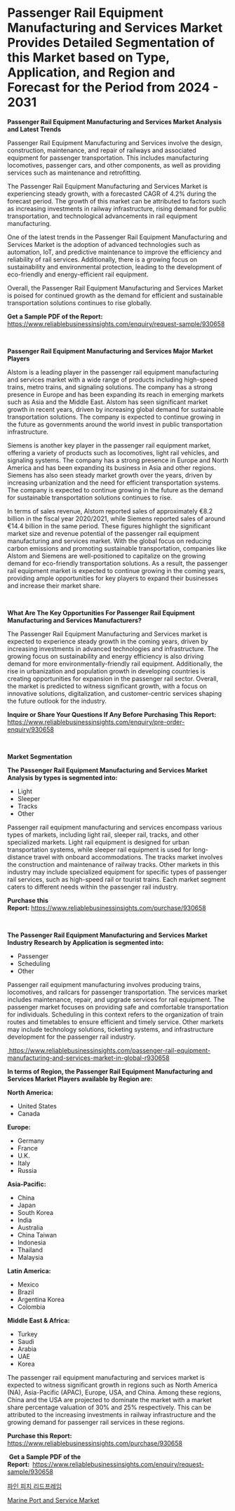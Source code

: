 <p><h1>Passenger Rail Equipment Manufacturing and Services Market Provides Detailed Segmentation of this Market based on Type, Application, and Region and Forecast for the Period from 2024 - 2031</h1></p><p><strong>Passenger Rail Equipment Manufacturing and Services Market Analysis and Latest Trends</strong></p>
<p><p>Passenger Rail Equipment Manufacturing and Services involve the design, construction, maintenance, and repair of railways and associated equipment for passenger transportation. This includes manufacturing locomotives, passenger cars, and other components, as well as providing services such as maintenance and retrofitting.</p><p>The Passenger Rail Equipment Manufacturing and Services Market is experiencing steady growth, with a forecasted CAGR of 4.2% during the forecast period. The growth of this market can be attributed to factors such as increasing investments in railway infrastructure, rising demand for public transportation, and technological advancements in rail equipment manufacturing.</p><p>One of the latest trends in the Passenger Rail Equipment Manufacturing and Services Market is the adoption of advanced technologies such as automation, IoT, and predictive maintenance to improve the efficiency and reliability of rail services. Additionally, there is a growing focus on sustainability and environmental protection, leading to the development of eco-friendly and energy-efficient rail equipment.</p><p>Overall, the Passenger Rail Equipment Manufacturing and Services Market is poised for continued growth as the demand for efficient and sustainable transportation solutions continues to rise globally.</p></p>
<p><strong>Get a Sample PDF of the Report:&nbsp;</strong> <a href="https://www.reliablebusinessinsights.com/enquiry/request-sample/930658">https://www.reliablebusinessinsights.com/enquiry/request-sample/930658</a></p>
<p>&nbsp;</p>
<p><strong>Passenger Rail Equipment Manufacturing and Services Major Market Players</strong></p>
<p><p>Alstom is a leading player in the passenger rail equipment manufacturing and services market with a wide range of products including high-speed trains, metro trains, and signaling solutions. The company has a strong presence in Europe and has been expanding its reach in emerging markets such as Asia and the Middle East. Alstom has seen significant market growth in recent years, driven by increasing global demand for sustainable transportation solutions. The company is expected to continue growing in the future as governments around the world invest in public transportation infrastructure.</p><p>Siemens is another key player in the passenger rail equipment market, offering a variety of products such as locomotives, light rail vehicles, and signaling systems. The company has a strong presence in Europe and North America and has been expanding its business in Asia and other regions. Siemens has also seen steady market growth over the years, driven by increasing urbanization and the need for efficient transportation systems. The company is expected to continue growing in the future as the demand for sustainable transportation solutions continues to rise.</p><p>In terms of sales revenue, Alstom reported sales of approximately €8.2 billion in the fiscal year 2020/2021, while Siemens reported sales of around €14.4 billion in the same period. These figures highlight the significant market size and revenue potential of the passenger rail equipment manufacturing and services market. With the global focus on reducing carbon emissions and promoting sustainable transportation, companies like Alstom and Siemens are well-positioned to capitalize on the growing demand for eco-friendly transportation solutions. As a result, the passenger rail equipment market is expected to continue growing in the coming years, providing ample opportunities for key players to expand their businesses and increase their market share.</p></p>
<p>&nbsp;</p>
<p><strong>What Are The Key Opportunities For Passenger Rail Equipment Manufacturing and Services Manufacturers?</strong></p>
<p><p>The Passenger Rail Equipment Manufacturing and Services market is expected to experience steady growth in the coming years, driven by increasing investments in advanced technologies and infrastructure. The growing focus on sustainability and energy efficiency is also driving demand for more environmentally-friendly rail equipment. Additionally, the rise in urbanization and population growth in developing countries is creating opportunities for expansion in the passenger rail sector. Overall, the market is predicted to witness significant growth, with a focus on innovative solutions, digitalization, and customer-centric services shaping the future outlook for the industry.</p></p>
<p><strong>Inquire or Share Your Questions If Any Before Purchasing This Report:</strong> <a href="https://www.reliablebusinessinsights.com/enquiry/pre-order-enquiry/930658">https://www.reliablebusinessinsights.com/enquiry/pre-order-enquiry/930658</a></p>
<p>&nbsp;</p>
<p><strong>Market Segmentation</strong></p>
<p><strong>The Passenger Rail Equipment Manufacturing and Services Market Analysis by types is segmented into:</strong></p>
<p><ul><li>Light</li><li>Sleeper</li><li>Tracks</li><li>Other</li></ul></p>
<p><p>Passenger rail equipment manufacturing and services encompass various types of markets, including light rail, sleeper rail, tracks, and other specialized markets. Light rail equipment is designed for urban transportation systems, while sleeper rail equipment is used for long-distance travel with onboard accommodations. The tracks market involves the construction and maintenance of railway tracks. Other markets in this industry may include specialized equipment for specific types of passenger rail services, such as high-speed rail or tourist trains. Each market segment caters to different needs within the passenger rail industry.</p></p>
<p><strong>Purchase this Report:&nbsp;</strong><a href="https://www.reliablebusinessinsights.com/purchase/930658">https://www.reliablebusinessinsights.com/purchase/930658</a></p>
<p>&nbsp;</p>
<p><strong>The Passenger Rail Equipment Manufacturing and Services Market Industry Research by Application is segmented into:</strong></p>
<p><ul><li>Passenger</li><li>Scheduling</li><li>Other</li></ul></p>
<p><p>Passenger rail equipment manufacturing involves producing trains, locomotives, and railcars for passenger transportation. The services market includes maintenance, repair, and upgrade services for rail equipment. The passenger market focuses on providing safe and comfortable transportation for individuals. Scheduling in this context refers to the organization of train routes and timetables to ensure efficient and timely service. Other markets may include technology solutions, ticketing systems, and infrastructure development for the passenger rail industry.</p></p>
<p><a href="https://www.reliablebusinessinsights.com/passenger-rail-equipment-manufacturing-and-services-market-in-global-r930658">&nbsp;https://www.reliablebusinessinsights.com/passenger-rail-equipment-manufacturing-and-services-market-in-global-r930658</a></p>
<p><strong>In terms of Region, the Passenger Rail Equipment Manufacturing and Services Market Players available by Region are:</strong></p>
<p>
    <p> <strong> North America: </strong>
        <ul>
            <li>United States</li>
            <li>Canada</li>
        </ul>
        </p> 
    <p> <strong> Europe: </strong>
        <ul>
            <li>Germany</li>
            <li>France</li>
            <li>U.K.</li>
            <li>Italy</li>
            <li>Russia</li>
        </ul>
        </p> 
    <p> <strong> Asia-Pacific: </strong>
        <ul>
            <li>China</li>
            <li>Japan</li>
            <li>South Korea</li>
            <li>India</li>
            <li>Australia</li>
            <li>China Taiwan</li>
            <li>Indonesia</li>
            <li>Thailand</li>
            <li>Malaysia</li>
        </ul>
        </p> 
    <p> <strong> Latin America: </strong>
        <ul>
            <li>Mexico</li>
            <li>Brazil</li>
            <li>Argentina Korea</li>
            <li>Colombia</li>
        </ul>
        </p> 
    <p> <strong> Middle East & Africa: </strong>
        <ul>
            <li>Turkey</li>
            <li>Saudi</li>
            <li>Arabia</li>
            <li>UAE</li>
            <li>Korea</li>
        </ul>
    </p>
    </p>
<p><p>The passenger rail equipment manufacturing and services market is expected to witness significant growth in regions such as North America (NA), Asia-Pacific (APAC), Europe, USA, and China. Among these regions, China and the USA are projected to dominate the market with a market share percentage valuation of 30% and 25% respectively. This can be attributed to the increasing investments in railway infrastructure and the growing demand for passenger rail services in these regions.</p></p>
<p><strong>Purchase this Report: </strong><a href="https://www.reliablebusinessinsights.com/purchase/930658">https://www.reliablebusinessinsights.com/purchase/930658</a></p>
<p>&nbsp;<strong>Get a Sample PDF of the Report:&nbsp;&nbsp;</strong><a href="https://www.reliablebusinessinsights.com/enquiry/request-sample/930658">https://www.reliablebusinessinsights.com/enquiry/request-sample/930658</a></p>
<p><strong></strong></p>
<p><p><a href="https://github.com/vss5505pa7z1p/Market-Research-Report-List-2/blob/main/495838390560.md">파인 피치 리드프레임</a></p><p><a href="https://github.com/sofayahoo2023/Market-Research-Report-List-4/blob/main/marine-port-and-service-market.md">Marine Port and Service Market</a></p></p>